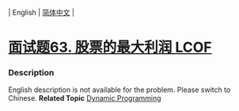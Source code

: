 | English | [简体中文](README.md) |

# [面试题63. 股票的最大利润  LCOF](https://leetcode-cn.com/problems/gu-piao-de-zui-da-li-run-lcof)
 ### Description
English description is not available for the problem. Please switch to Chinese.
**Related Topic**  [Dynamic Programming](https://leetcode-cn.com/tag/dynamic-programming) 